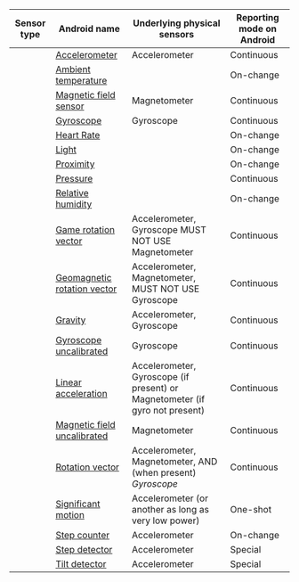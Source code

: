 

| Sensor type | Android name                                                 | Underlying physical sensors                                                 | Reporting mode on Android |
| ----------- | ------------------------------------------------------------ | --------------------------------------------------------------------------- | ------------------------- |
|             | [Accelerometer][a_accelerometer]                             | Accelerometer                                                               | Continuous                |
|             | [Ambient temperature][a_ambient_temperature]                 |                                                                             | On-change                 |
|             | [Magnetic field sensor][a_magnetic_field_sensor]             | Magnetometer                                                                | Continuous                |
|             | [Gyroscope][a_gyroscope]                                     | Gyroscope                                                                   | Continuous                |
|             | [Heart Rate][a_heart_rate]                                   |                                                                             | On-change                 |
|             | [Light][a_light]                                             |                                                                             | On-change                 |
|             | [Proximity][a_proximity]                                     |                                                                             | On-change                 |
|             | [Pressure][a_pressure]                                       |                                                                             | Continuous                |
|             | [Relative humidity][a_relative_humidity]                     |                                                                             | On-change                 |
|             | [Game rotation vector][a_game_rotation_vector]               | Accelerometer, Gyroscope MUST NOT USE Magnetometer                          | Continuous                |
|             | [Geomagnetic rotation vector][a_geomagnetic_rotation_vector] | Accelerometer, Magnetometer, MUST NOT USE Gyroscope                         | Continuous                |
|             | [Gravity][a_gravity]                                         | Accelerometer, Gyroscope                                                    | Continuous                |
|             | [Gyroscope uncalibrated][a_gyroscope_uncalibrated]           | Gyroscope                                                                   | Continuous                |
|             | [Linear acceleration][a_linear_acceleration]                 | Accelerometer, Gyroscope (if present) or Magnetometer (if gyro not present) | Continuous                |
|             | [Magnetic field uncalibrated][a_magnetic_field_uncalibrated] | Magnetometer                                                                | Continuous                |
|             | [Rotation vector][a_rotation_vector]                         | Accelerometer, Magnetometer, AND (when present) _Gyroscope_                 | Continuous                |
|             | [Significant motion][a_significant_motion]                   | Accelerometer (or another as long as very low power)                        | One-shot                  |
|             | [Step counter][a_step_counter]                               | Accelerometer                                                               | On-change                 |
|             | [Step detector][a_step_detector]                             | Accelerometer                                                               | Special                   |
|             | [Tilt detector][a_tilt_detector]                             | Accelerometer                                                               | Special                   |

[a_accelerometer]: https://source.android.com/devices/sensors/sensor-types.html#accelerometer                             
[a_ambient_temperature]: https://source.android.com/devices/sensors/sensor-types.html#ambient_temperature                 
[a_magnetic_field_sensor]: https://source.android.com/devices/sensors/sensor-types.html#magnetic_field_sensor             
[a_gyroscope]: https://source.android.com/devices/sensors/sensor-types.html#gyroscope                                     
[a_heart_rate]: https://source.android.com/devices/sensors/sensor-types.html#heart_rate                                   
[a_light]: https://source.android.com/devices/sensors/sensor-types.html#light                                             
[a_proximity]: https://source.android.com/devices/sensors/sensor-types.html#proximity                                     
[a_pressure]: https://source.android.com/devices/sensors/sensor-types.html#pressure                                       
[a_relative_humidity]: https://source.android.com/devices/sensors/sensor-types.html#relative_humidity                     
[a_game_rotation_vector]: https://source.android.com/devices/sensors/sensor-types.html#game_rotation_vector               
[a_geomagnetic_rotation_vector]: https://source.android.com/devices/sensors/sensor-types.html#geomagnetic_rotation_vector 
[a_gravity]: https://source.android.com/devices/sensors/sensor-types.html#gravity                                         
[a_gyroscope_uncalibrated]: https://source.android.com/devices/sensors/sensor-types.html#gyroscope_uncalibrated           
[a_linear_acceleration]: https://source.android.com/devices/sensors/sensor-types.html#linear_acceleration                 
[a_magnetic_field_uncalibrated]: https://source.android.com/devices/sensors/sensor-types.html#magnetic_field_uncalibrated 
[a_rotation_vector]: https://source.android.com/devices/sensors/sensor-types.html#rotation_vector                         
[a_significant_motion]: https://source.android.com/devices/sensors/sensor-types.html#significant_motion                   
[a_step_counter]: https://source.android.com/devices/sensors/sensor-types.html#step_counter                               
[a_step_detector]: https://source.android.com/devices/sensors/sensor-types.html#step_detector                             
[a_tilt_detector]: https://source.android.com/devices/sensors/sensor-types.html#tilt_detector                             
